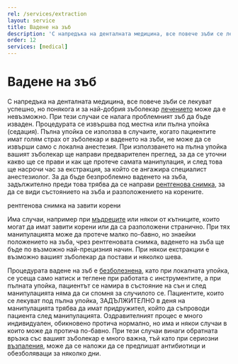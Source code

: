 ```yaml
---
rel: /services/extraction
layout: service
title: Вадене на зъб
description: 'С напредъка на денталната медицина, все повече зъби се лекуват успешно, но понякога и за най-добър зъболекар това е невъзможно. При тези случаи се налага те да бъдат извадени. Процедурата се извършва под местна или пълна упойка.'
order: 12
services: [medical]
---
```

# Вадене на зъб

С напредъка на денталната медицина, все повече зъби се лекуват успешно, но понякога и за най-добрия зъболекар [лечението](../../зъболекар/лечение-на-зъби.html "Лечение на зъби") може да е невъзможно. При тези случаи се налага проблемният зъб да бъде изваден. Процедурата се извършва под местна или пълна упойка (седация).
Пълна упойка се използва в случаите, когато пациентите имат голям страх от зъболекар и ваденето на зъби, не може да се извърши само с локална анестезия. При използването на пълна упойка вашият зъболекар ще направи предварителен преглед, за да се уточни какво ще се прави и как ще протече самата манипулация, и след това ще насрочи час за екстракция, за който се ангажира специалист анестезиолог. 
За да бъде безпроблемно ваденето на зъба, задължително преди това трябва да се направи [рентгенова снимка](../../стоматология/колко-ни-облъчват-рентгените.html "Облъчва  ли ни рентгена при снимка на зъб"), за да се види състоянието на зъба и разположението на корените. 

рентгенова снимка на завити корени

Има случаи, например при [мъдреците](../../стоматология/мъдрец.html "Трябва ли да се вадят мъдреците?") или някои от кътниците, които могат да имат завити корени или да са разположени странично. При тях манипулацията може да протече малко по-бавно, но знаейки положението на зъба, чрез рентгеновата снимка, ваденето на зъба ще бъде по възможно най-прецизния начин. При някои екстракции е възможно вашият зъболекар да постави и няколко шева.

Процедурата вадене на зъб е [безболезнена](../../стоматология/зъболекар-страх-болка.html "Безболезнено лечение в клиника Камбов"), като при локалната упойка, се усеща само натиск и теглене при работата с инструментите, а при пълната упойка, пациентът се намира в състояние на сън и след манипулацията няма да си спомня за случилото се. Пациентите, които се лекуват под пълна упойка, ЗАДЪЛЖИТЕЛНО в деня на манипулацията трябва да имат придружител, който да съпроводи пациента след манипулацията.
Оздравителният процес е много индивидуален, обикновено протича нормално, но има и някои случаи в които може да протича по-бавно. При тези случаи винаги обратната връзка със вашият зъболекар е много важна, тъй като при сериозни [възпаления](../../зъболекар/услуги/лечение-на-венци.html "Лечение на възпаления на венците"), може да се наложи да се предпишат антибиотици и обезболяващи за няколко дни.

